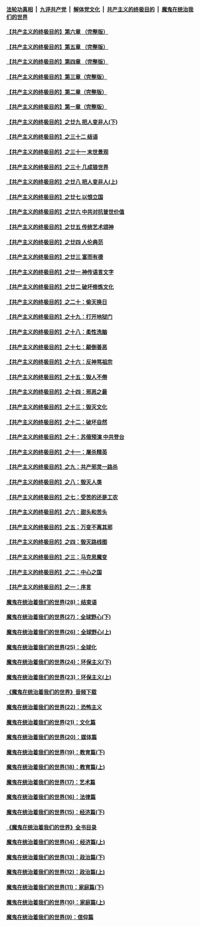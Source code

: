 ####  [法轮功真相](../../../../basic/blob/master/README.md?t=05030730) &nbsp;|&nbsp; [九评共产党](../../../../9ping.md/blob/master/README.md?t=05030730) &nbsp;|&nbsp; [解体党文化](../../../../jtdwh.md/blob/master/README.md?t=05030730)  &nbsp;|&nbsp; [共产主义的终极目的](../../../../gczydzjmd.md/blob/master/README.md?t=05030730) &nbsp;|&nbsp; [魔鬼在统治我们的世界](../../../../mgztzwmdsj.md/blob/master/README.md?t=05030730) 

#### [【共产主义的终极目的】第六章 （完整版）](../pages/nsc422/n11428913.md?t=05030730) 

#### [【共产主义的终极目的】第五章 （完整版）](../pages/nsc422/n11428912.md?t=05030730) 

#### [【共产主义的终极目的】第四章 （完整版）](../pages/nsc422/n11428907.md?t=05030730) 

#### [【共产主义的终极目的】第三章（完整版）](../pages/nsc422/n11428848.md?t=05030730) 

#### [【共产主义的终极目的】第二章（完整版）](../pages/nsc422/n11428831.md?t=05030730) 

#### [【共产主义的终极目的】第一章（完整版）](../pages/nsc422/n11417651.md?t=05030730) 

#### [【共产主义的终极目的】之廿九 把人变非人(下)](../pages/nsc422/n11344140.md?t=05030730) 

#### [【共产主义的终极目的】之三十二 结语](../pages/nsc422/n11360535.md?t=05030730) 

#### [【共产主义的终极目的】之三十一 末世景观](../pages/nsc422/n11351129.md?t=05030730) 

#### [【共产主义的终极目的】之三十 几成狼世界](../pages/nsc422/n11348280.md?t=05030730) 

#### [【共产主义的终极目的】之廿八 把人变非人(上)](../pages/nsc422/n11340492.md?t=05030730) 

#### [【共产主义的终极目的】之廿七 以恨立国](../pages/nsc422/n11336944.md?t=05030730) 

#### [【共产主义的终极目的】之廿六 中共对抗普世价值](../pages/nsc422/n11324785.md?t=05030730) 

#### [【共产主义的终极目的】之廿五 传统艺术颂神](../pages/nsc422/n11296396.md?t=05030730) 

#### [【共产主义的终极目的】之廿四 人伦典范](../pages/nsc422/n11296397.md?t=05030730) 

#### [【共产主义的终极目的】之廿三 富而有德](../pages/nsc422/n11283598.md?t=05030730) 

#### [【共产主义的终极目的】之廿一 神传语言文字](../pages/nsc422/n11263265.md?t=05030730) 

#### [【共产主义的终极目的】之廿二 破坏修炼文化](../pages/nsc422/n11245728.md?t=05030730) 

#### [【共产主义的终极目的】之二十：偷天换日](../pages/nsc422/n11238846.md?t=05030730) 

#### [【共产主义的终极目的】之十九：打开地狱门](../pages/nsc422/n11206376.md?t=05030730) 

#### [【共产主义的终极目的】之十八：柔性洗脑](../pages/nsc422/n11199994.md?t=05030730) 

#### [【共产主义的终极目的】之十七：颠倒善恶](../pages/nsc422/n11179782.md?t=05030730) 

#### [【共产主义的终极目的】之十六：反神骂祖宗](../pages/nsc422/n11166798.md?t=05030730) 

#### [【共产主义的终极目的】之十五：毁人不倦](../pages/nsc422/n11166792.md?t=05030730) 

#### [【共产主义的终极目的】之十四：邪恶之最](../pages/nsc422/n11150249.md?t=05030730) 

#### [【共产主义的终极目的】之十三：毁灭文化](../pages/nsc422/n11135227.md?t=05030730) 

#### [【共产主义的终极目的】之十二：破坏自然](../pages/nsc422/n11135214.md?t=05030730) 

#### [【共产主义的终极目的】之十：苏俄预演 中共登台](../pages/nsc422/n11118424.md?t=05030730) 

#### [【共产主义的终极目的】之十一：屠杀精英](../pages/nsc422/n11118442.md?t=05030730) 

#### [【共产主义的终极目的】之九：共产邪灵一路杀](../pages/nsc422/n11114139.md?t=05030730) 

#### [【共产主义的终极目的】之八：毁灭人类](../pages/nsc422/n11108503.md?t=05030730) 

#### [【共产主义的终极目的】之七：受苦的还是工农](../pages/nsc422/n11101809.md?t=05030730) 

#### [【共产主义的终极目的】之六：甜头和苦头](../pages/nsc422/n11096971.md?t=05030730) 

#### [【共产主义的终极目的】之五：万变不离其邪](../pages/nsc422/n11091285.md?t=05030730) 

#### [【共产主义的终极目的】之四：毁灭路线图](../pages/nsc422/n11086284.md?t=05030730) 

#### [【共产主义的终极目的】之三：马克思魔变](../pages/nsc422/n11061941.md?t=05030730) 

#### [【共产主义的终极目的】之二：中心之国](../pages/nsc422/n11047728.md?t=05030730) 

#### [【共产主义的终极目的】之一：序言](../pages/nsc422/n11086077.md?t=05030730) 

#### [魔鬼在统治着我们的世界(28)：结束语](../pages/nsc422/n10936246.md?t=05030730) 

#### [魔鬼在统治着我们的世界(27)：全球野心(下)](../pages/nsc422/n10928319.md?t=05030730) 

#### [魔鬼在统治着我们的世界(26)：全球野心(上)](../pages/nsc422/n10900318.md?t=05030730) 

#### [魔鬼在统治着我们的世界(25)：全球化](../pages/nsc422/n10788205.md?t=05030730) 

#### [魔鬼在统治着我们的世界(24)：环保主义(下)](../pages/nsc422/n10695307.md?t=05030730) 

#### [魔鬼在统治着我们的世界(23)：环保主义(上)](../pages/nsc422/n10688613.md?t=05030730) 

#### [《魔鬼在统治着我们的世界》音频下载](../pages/nsc422/n10635553.md?t=05030730) 

#### [魔鬼在统治着我们的世界(22)：恐怖主义](../pages/nsc422/n10614727.md?t=05030730) 

#### [魔鬼在统治着我们的世界(21)：文化篇](../pages/nsc422/n10597706.md?t=05030730) 

#### [魔鬼在统治着我们的世界(20)：媒体篇](../pages/nsc422/n10586579.md?t=05030730) 

#### [魔鬼在统治着我们的世界(19)：教育篇(下)](../pages/nsc422/n10564808.md?t=05030730) 

#### [魔鬼在统治着我们的世界(18)：教育篇(上)](../pages/nsc422/n10526970.md?t=05030730) 

#### [魔鬼在统治着我们的世界(17)：艺术篇](../pages/nsc422/n10499093.md?t=05030730) 

#### [魔鬼在统治着我们的世界(16)：法律篇](../pages/nsc422/n10485969.md?t=05030730) 

#### [魔鬼在统治着我们的世界(15)：经济篇(下)](../pages/nsc422/n10469975.md?t=05030730) 

#### [《魔鬼在统治着我们的世界》全书目录](../pages/nsc422/n10464261.md?t=05030730) 

#### [魔鬼在统治着我们的世界(14)：经济篇(上)](../pages/nsc422/n10457370.md?t=05030730) 

#### [魔鬼在统治着我们的世界(13)：政治篇(下)](../pages/nsc422/n10448270.md?t=05030730) 

#### [魔鬼在统治着我们的世界(12)：政治篇(上)](../pages/nsc422/n10444576.md?t=05030730) 

#### [魔鬼在统治着我们的世界(11)：家庭篇(下)](../pages/nsc422/n10440961.md?t=05030730) 

#### [魔鬼在统治着我们的世界(10)：家庭篇(上)](../pages/nsc422/n10435448.md?t=05030730) 

#### [魔鬼在统治着我们的世界(9)：信仰篇](../pages/nsc422/n10432159.md?t=05030730) 

